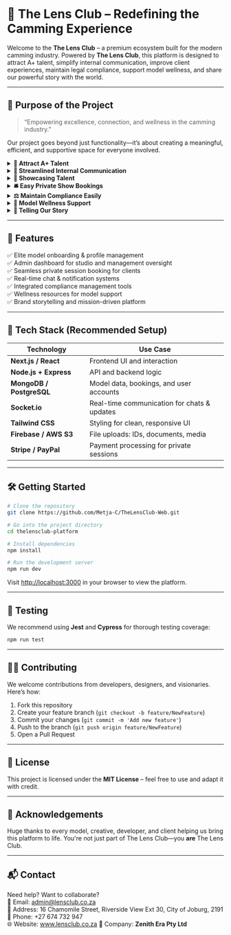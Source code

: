 
# 💎 The Lens Club – Redefining the Camming Experience

Welcome to the **The Lens Club** – a premium ecosystem built for the modern camming industry. Powered by **The Lens Club**, this platform is designed to attract A+ talent, simplify internal communication, improve client experiences, maintain legal compliance, support model wellness, and share our powerful story with the world.

---

## 🎯 Purpose of the Project

> “Empowering excellence, connection, and wellness in the camming industry.”

Our project goes beyond just functionality—it’s about creating a meaningful, efficient, and supportive space for everyone involved.

<details>
<summary><strong>🌟 Attract A+ Talent</strong></summary>
We provide a professional and empowering digital home for elite camming models who value quality, respect, and personal branding.
</details>

<details>
<summary><strong>💬 Streamlined Internal Communication</strong></summary>
The platform serves as a hub for simplified communication between management, models, and clients—reducing confusion and enhancing collaboration.
</details>

<details>
<summary><strong>📸 Showcasing Talent</strong></summary>
Each model enjoys a visually stunning profile designed to tell their unique story and build a connection with the audience.
</details>

<details>
<summary><strong>🛎️ Easy Private Show Bookings</strong></summary>
Clients can effortlessly browse profiles, schedule private sessions, and enjoy personalized experiences in a few clicks.
</details>

<details>
<summary><strong>⚖️ Maintain Compliance Easily</strong></summary>
Integrated tools make handling ID verification, age consent, and legal documentation seamless for all parties.
</details>

<details>
<summary><strong>💖 Model Wellness Support</strong></summary>
We prioritize mental health and personal growth by giving models direct access to support resources and wellness services.
</details>

<details>
<summary><strong>📖 Telling Our Story</strong></summary>
We're not just a brand—we're a movement. The Lens Club is committed to elevating lives, voices, and standards across the camming space.
</details>

---

## 🚀 Features

✅ Elite model onboarding & profile management  
✅ Admin dashboard for studio and management oversight  
✅ Seamless private session booking for clients  
✅ Real-time chat & notification systems  
✅ Integrated compliance management tools  
✅ Wellness resources for model support  
✅ Brand storytelling and mission-driven platform  

---

## 🧱 Tech Stack (Recommended Setup)

| Technology        | Use Case                                   |
|------------------|--------------------------------------------|
| **Next.js / React**   | Frontend UI and interaction               |
| **Node.js + Express** | API and backend logic                     |
| **MongoDB / PostgreSQL** | Model data, bookings, and user accounts   |
| **Socket.io**         | Real-time communication for chats & updates |
| **Tailwind CSS**      | Styling for clean, responsive UI          |
| **Firebase / AWS S3** | File uploads: IDs, documents, media       |
| **Stripe / PayPal**   | Payment processing for private sessions   |

---

## 🛠️ Getting Started

```bash
# Clone the repository
git clone https://github.com/Metja-C/TheLensClub-Web.git

# Go into the project directory
cd thelensclub-platform

# Install dependencies
npm install

# Run the development server
npm run dev
```

Visit [http://localhost:3000](http://localhost:3000) in your browser to view the platform.

---

## 🧪 Testing

We recommend using **Jest** and **Cypress** for thorough testing coverage:

```bash
npm run test
```

---

## 🧑‍💻 Contributing

We welcome contributions from developers, designers, and visionaries. Here’s how:

1. Fork this repository  
2. Create your feature branch (`git checkout -b feature/NewFeature`)  
3. Commit your changes (`git commit -m 'Add new feature'`)  
4. Push to the branch (`git push origin feature/NewFeature`)  
5. Open a Pull Request  

---

## 📄 License

This project is licensed under the **MIT License** – feel free to use and adapt it with credit.

---

## 🙌 Acknowledgements

Huge thanks to every model, creative, developer, and client helping us bring this platform to life. You're not just part of The Lens Club—you **are** The Lens Club.

---

## 📬 Contact

Need help? Want to collaborate?  
📧 Email: admin@lensclub.co.za  
🏢 Address: 16 Chamomile Street, Riverside View Ext 30, City of Joburg, 2191  
📱 Phone: +27 674 732 947  
🌐 Website: www.lensclub.co.za
💼 Company: **Zenith Era Pty Ltd** 